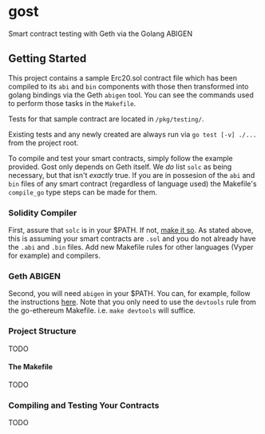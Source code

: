 # gost
Smart contract testing with Geth via the Golang ABIGEN

## Getting Started
This project contains a sample Erc20.sol contract file which has been compiled to its `abi` and `bin` components with those then transformed into
golang bindings via the Geth `abigen` tool. You can see the commands used to perform those tasks in the `Makefile`.

Tests for that sample contract are located in `/pkg/testing/`. 

Existing tests and any newly created are always run via `go test [-v] ./...` from the project root.

To compile and test your smart contracts, simply follow the example provided. Gost only depends on Geth itself. We _do_ list `solc` as being
necessary, but that isn't _exactly_ true. If you are in possesion of the `abi` and `bin` files of any smart contract (regardless of language used) the
Makefile's `compile_go` type steps can be made for them. 

### Solidity Compiler
First, assure that `solc` is in your $PATH. If not, [make it so](https://docs.soliditylang.org/en/v0.8.0/installing-solidity.html). As stated above,
this is assuming your smart contracts are `.sol` and you do not already have the `.abi` and `.bin` files. Add new Makefile rules for other languages
(Vyper for example) and compilers.

### Geth ABIGEN
Second, you will need `abigen` in your $PATH. You can, for example, follow the instructions [here](https://github.com/ethereum/go-ethereum).
Note that you only need to use the `devtools` rule from the go-ethereum Makefile. i.e. `make devtools` will suffice.

### Project Structure
TODO 

#### The Makefile
TODO

### Compiling and Testing Your Contracts
TODO
